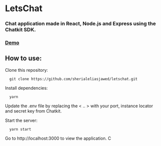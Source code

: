 # LetsChat
### Chat application made in React, Node.js and Express using the Chatkit SDK.

### [Demo](https://protected-everglades-46563.herokuapp.com/)

## How to use:

Clone this repository:
```
  git clone https://github.com/sherialeliasjawed/letschat.git
```

Install dependencies:
```
  yarn
```

Update the .env file by replacing the < .. > with your port, instance locator and secret key from Chatkit.

Start the server:
```
  yarn start
```

Go to http://localhost:3000 to view the application. C
